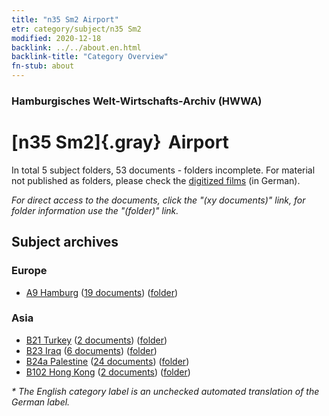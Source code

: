 ```yaml
---
title: "n35 Sm2 Airport"
etr: category/subject/n35 Sm2
modified: 2020-12-18
backlink: ../../about.en.html
backlink-title: "Category Overview"
fn-stub: about
---
```


### Hamburgisches Welt-Wirtschafts-Archiv (HWWA)
# [n35 Sm2]{.gray}&#8201; Airport&#160; 





In total 5 subject folders, 53 documents - folders incomplete.
For material not published as folders, please check the [digitized films](/film/h1_sh) (in German).

_For direct access to the documents, click the "(xy documents)" link, for folder information use the "(folder)" link._

## Subject archives



### Europe

- [A9 Hamburg](../../../geo/about.en.html#A9) (<a href="https://dfg-viewer.de/show/?tx_dlf[id]=https://pm20.zbw.eu/mets/sh/1409xx/140905/1614xx/161488/public.mets.en.xml" target="_blank">19 documents</a>) ([folder](http://purl.org/pressemappe20/folder/sh/140905,161488))

### Asia

- [B21 Turkey](../../../geo/about.en.html#B21) (<a href="https://dfg-viewer.de/show/?tx_dlf[id]=https://pm20.zbw.eu/mets/sh/1411xx/141111/1614xx/161488/public.mets.en.xml" target="_blank">2 documents</a>) ([folder](http://purl.org/pressemappe20/folder/sh/141111,161488))
- [B23 Iraq](../../../geo/about.en.html#B23) (<a href="https://dfg-viewer.de/show/?tx_dlf[id]=https://pm20.zbw.eu/mets/sh/1411xx/141113/1614xx/161488/public.mets.en.xml" target="_blank">6 documents</a>) ([folder](http://purl.org/pressemappe20/folder/sh/141113,161488))
- [B24a Palestine](../../../geo/about.en.html#B24a) (<a href="https://dfg-viewer.de/show/?tx_dlf[id]=https://pm20.zbw.eu/mets/sh/1411xx/141115/1614xx/161488/public.mets.en.xml" target="_blank">24 documents</a>) ([folder](http://purl.org/pressemappe20/folder/sh/141115,161488))
- [B102 Hong Kong](../../../geo/about.en.html#B102) (<a href="https://dfg-viewer.de/show/?tx_dlf[id]=https://pm20.zbw.eu/mets/sh/1412xx/141268/1614xx/161488/public.mets.en.xml" target="_blank">2 documents</a>) ([folder](http://purl.org/pressemappe20/folder/sh/141268,161488))


_* The English category label is an unchecked automated translation of the German label._

